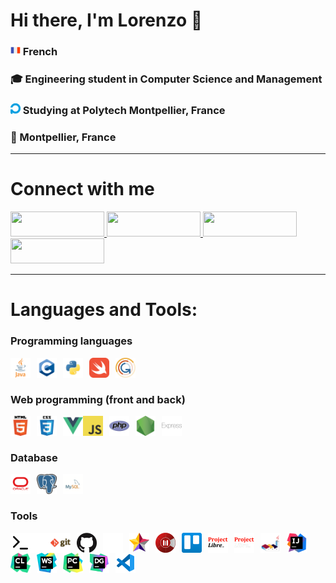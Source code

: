 # Hi there, I'm Lorenzo 👋 

### <img float="right" style="width:16px;" alt="french flag" src="./img/french-flag.png"> French

<h3>🎓 Engineering student in Computer Science and Management</h3>

### <img style="width:16px;" alt="polytech logo" src="./img/polytech-logo.png">  Studying at Polytech Montpellier, France

<h3>📍 Montpellier, France</h3>

---

# Connect with me

<a href="https://www.linkedin.com/in/lorenzo-italiano-dev/" target="blank">
  <img src="https://img.shields.io/badge/linkedin-%230077B5.svg?style=for-the-badge&logo=linkedin&logoColor=white" style="width: 150px; height: 40px;">
</a>

<a href="#">
  <img src="https://img.shields.io/badge/Guldo%233033-fza?style=for-the-badge&logo=discord&logoColor=white" style="width: 150px; height: 40px;">
</a>

<a href="mailto:lorenzo.italiano34@gmail.com" target="blank">
  <img src="https://img.shields.io/badge/Gmail-D14836?style=for-the-badge&logo=gmail&logoColor=white" style="width: 150px; height: 40px;">
</a>

<a href="https://www.instagram.com/lorenzo_ita_/" target="blank">
  <img src="https://img.shields.io/badge/Instagram-%23E4405F.svg?style=for-the-badge&logo=Instagram&logoColor=white" style="width: 150px; height: 40px;">
</a>

--- 

# Languages and Tools:

<h3>Programming languages</h3>

<a href="https://dev.java/" target="blank">
  <img align="left" alt="Java" width="32px" src="img/java-logo.png" style="padding-right:10px;"/>
</a>
  
<a href="https://en.cppreference.com/w/" target="blank">
  <img align="left" alt="C" width="32px" src="img/c-logo.png" style="padding-right:10px;"/>
</a>
  
<a href="https://www.python.org/" target="blank">
  <img align="left" alt="Python" width="32px" src="img/python-logo.png" style="padding-right:10px;"/>
</a>
    
<a href="https://www.swift.org/" target="blank">
  <img align="left" alt="Swift" width="32px" src="img/swift-logo.png" style="padding-right:10px;"/>
</a>
  
<a href="https://gama-platform.org/" target="blank">
  <img align="left" alt="Gama Platform" width="32px" src="img/gama-logo.png" style="padding-right:10px;"/>
</a>
  
<br/>
<br/>
<h3>Web programming (front and back)</h3>

<a href="https://developer.mozilla.org/en-US/docs/Web/HTML" target="blank">
  <img align="left" alt="HTML5" width="32px" src="img/html-logo.png" style="padding-right:10px;"/>
</a>

<a href="https://developer.mozilla.org/en-US/docs/Web/CSS" target="blank">
  <img align="left" alt="CSS3" width="32px" src="img/css-logo.png" style="padding-right:10px;"/>
</a>

<a href="https://vuejs.org/" target="blank">
  <img align="left" alt="Vue" width="32px" src="img/vue-logo.png"/>
</a>

<a href="https://developer.mozilla.org/en-US/docs/Web/JavaScript" target="blank">
  <img align="left" alt="JavaScript" width="32px" src="img/javascript-logo.png" style="padding-right:10px;"/>
</a>

<a href="https://www.php.net/" target="blank">
  <img align="left" alt="PHP" width="32px" src="img/php-logo.png" style="padding-right:10px;"/>
</a>

<a href="https://nodejs.org/en/" target="blank">
  <img align="left" alt="Node.js" width="32px" src="img/nodejs-logo.png" style="padding-right:10px;"/>
</a>

<a href="https://expressjs.com/" target="blank">
  <img align="left" alt="Express" width="32px" src="img/express-logo.png" style="padding-right:10px;"/>
</a>

<br/>
<br/>
<h3>Database</h3>

<a href="https://www.oracle.com/id/index.html" target="blank">
  <img align="left" alt="Oracle" width="32px" src="img/oracle-logo.png" style="padding-right:10px;"/>
</a>

<a href="https://www.postgresql.org/" target="blank">
  <img align="left" alt="PostgreSQL" width="32px" src="img/postgresql-logo.png" style="padding-right:10px;"/>
</a>

<a href="https://www.mysql.com/" target="blank">
  <img align="left" alt="MySQL" width="32px" src="img/mysql-logo.png" style="padding-right:10px;"/>
</a>

<br/>
<br/>
<h3>Tools</h3>

<a href="https://en.wikipedia.org/wiki/Bash_(Unix_shell)" target="blank">
  <img align="left" alt="Terminal" width="32px" src="./img/terminal-light.svg#gh-light-mode-only"/>
  <img align="left" alt="Terminal" width="32px" src="./img/terminal-dark.svg#gh-dark-mode-only"/>
</a>

<a href="https://git-scm.com/" target="blank">
  <img align="left" alt="Git" width="32px" src="img/git-logo.png" style="padding-right:10px;"/>
</a>

<a href="https://github.com/" target="blank">
  <img align="left" alt="GitHub" width="32px" src="img/github-logo-dark.png#gh-light-mode-only" style="padding-right:10px;"/>
  <img align="left" alt="GitHub" width="32px" src="img/github-logo-light.png#gh-dark-mode-only" style="padding-right:10px;"/>
</a>

<a href="https://staruml.io/" target="blank">
  <img align="left" alt="StarUML" width="32px" src="img/staruml-logo.png" style="padding-right:10px;"/>
</a>

<a href="https://www.modelio.org/" target="blank">
  <img align="left" alt="Modelio" width="32px" src="img/modelio-logo.png" style="padding-right:10px;"/>
</a>

<a href="https://trello.com/en" target="blank">
  <img align="left" alt="Trello" width="32px" src="img/trello-logo.png" style="padding-right:10px;"/>
</a>

<a href="https://www.projectlibre.com/" target="blank">
  <img align="left" alt="Project Libre" width="32px" src="img/projectlibre-logo-dark.png#gh-light-mode-only" style="padding-right:10px;"/>
  <img align="left" alt="Project Libre" width="32px" src="img/projectlibre-logo-light.png#gh-dark-mode-only" style="padding-right:10px;"/>
</a>

<a href="http://www.plantuml.com/" target="blank">
  <img align="left" alt="PlantUML" width="32px" src="img/plantuml-logo.png" style="padding-right:10px;"/>
</a>

<a href="https://www.jetbrains.com/idea/" target="blank">
  <img align="left" alt="Intellij" width="32px" src="img/intellij-logo.png" style="padding-right:10px;"/>
</a>

<a href="https://www.jetbrains.com/clion/" target="blank">
  <img align="left" alt="Clion" width="32px" src="img/clion-logo.png" style="padding-right:10px;"/>
</a>

<a href="https://www.jetbrains.com/webstorm/" target="blank">
  <img align="left" alt="WebStorm" width="32px" src="img/webstorm-logo.png" style="padding-right:10px;"/>
</a>

<a href="https://www.jetbrains.com/pycharm/" target="blank">
  <img align="left" alt="Pycharm" width="32px" src="img/pycharm-logo.png" style="padding-right:10px;"/>
</a>

<a href="https://www.jetbrains.com/datagrip/" target="blank">
  <img align="left" alt="DataGrip" width="32px" src="img/datagrip-logo.png" style="padding-right:10px;"/>
</a>

<a href="https://code.visualstudio.com/" target="blank">
  <img align="left" alt="Visual Studio Code" width="32px" src="img/vscode-logo.png" style="padding-right:10px;"/>
</a>

<!--
---

# My most used languages

[![Top Langs](https://github-readme-stats.vercel.app/api/top-langs/?username=lorenzo-italiano&layout=compact&theme=dracula)](https://github.com/anuraghazra/github-readme-stats)

-->

<!--
sources:

https://github.com/simple-icons/simple-icons

https://simpleicons.org/

https://github.com/Ileriayo/markdown-badges#badges

https://github.com/alexandresanlim/Badges4-README.md-Profile

https://github.com/martonlederer/martonlederer

https://github.com/abhisheknaiidu/awesome-github-profile-readme#game-mode-

-->
